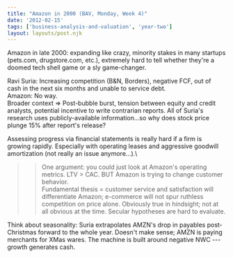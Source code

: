```yaml
---
title: "Amazon in 2000 (BAV, Monday, Week 4)"
date: '2012-02-15'
tags: ['business-analysis-and-valuation', 'year-two']
layout: layouts/post.njk
---
```


Amazon in late 2000: expanding like crazy, minority stakes in many startups (pets.com, drugstore.com, etc.), extremely hard to tell whether they're a doomed tech shell game or a sly game-changer.

Ravi Suria: Increasing competition (B&N, Borders), negative FCF, out of cash in the next six months and unable to service debt.\
Amazon: No way.\
Broader context => Post-bubble burst, tension between equity and credit analysts, potential incentive to write contrarian reports. All of Suria's research uses publicly-available information...so why does stock price plunge 15% after report's release?

Assessing progress via financial statements is really hard if a firm is growing rapidly. Especially with operating leases and aggressive goodwill amortization (not really an issue anymore...).\
>> One argument: you could just look at Amazon's operating metrics. LTV > CAC. BUT Amazon is trying to change customer behavior.\
>> Fundamental thesis = customer service and satisfaction will differentiate Amazon; e-commerce will not spur ruthless competition on price alone. Obviously true in hindsight; not at all obvious at the time. Secular hypotheses are hard to evaluate.

Think about seasonality: Suria extrapolates AMZN's drop in payables post-Christmas forward to the whole year. Doesn't make sense; AMZN is paying merchants for XMas wares. The machine is built around negative NWC --- growth generates cash.